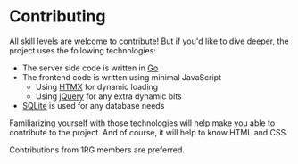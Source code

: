 # Contributing

All skill levels are welcome to contribute! But if you'd like to dive deeper, the project uses the following technologies:

- The server side code is written in [Go](https://go.dev/)
- The frontend code is written using minimal JavaScript
  - Using [HTMX](https://htmx.org/) for dynamic loading
  - Using [jQuery](https://jquery.com/) for any extra dynamic bits
- [SQLite](https://www.sqlite.org/) is used for any database needs

Familiarizing yourself with those technologies will help make you able to contribute to the project. And of course, it will help to know HTML and CSS.

Contributions from 1RG members are preferred.
